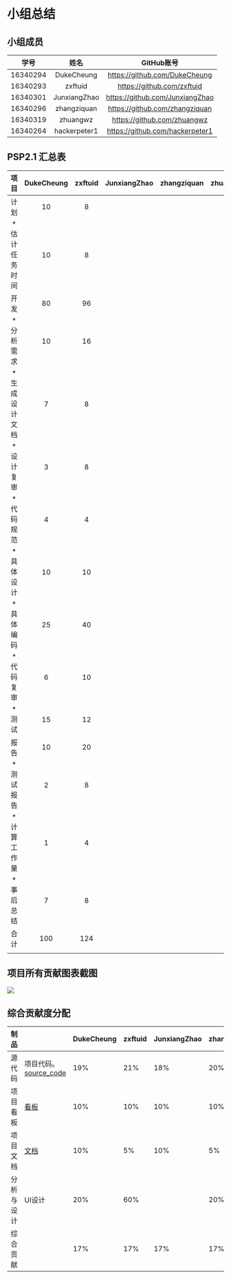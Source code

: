 # 小组总结

## 小组成员

|   学号   |  姓名  |           GitHub账号            |
| :------: | :----: | :-----------------------------: |
| 16340294 |  DukeCheung  |  https://github.com/DukeCheung  |
| 16340293 | zxftuid |   https://github.com/zxftuid    |
| 16340301 | JunxiangZhao | https://github.com/JunxiangZhao |
| 16340296 | zhangziquan | https://github.com/zhangziquan  |
| 16340319 | zhuangwz |   https://github.com/zhuangwz   |
| 16340264 | hackerpeter1 | https://github.com/hackerpeter1 |

## PSP2.1 汇总表

|      项目      | DukeCheung | zxftuid | JunxiangZhao | zhangziquan | zhuangwz | hackerpeter1 |
| :------------: | :--: | :----: | :----: | :----: | :----: | :----: |
|      计划      |   10   |   8    |        |        |        |        |
| * 估计任务时间 |   10  |   8    |        |        |        |        |
|      开发      |   80   |   96   |        |        |        |        |
|   * 分析需求   |   10   |   16   |        |        |        |        |
| * 生成设计文档 |   7   |   8    |        |        |        |        |
|   * 设计复审   |   3   |   8    |        |        |        |        |
|   * 代码规范   |   4   |   4    |        |        |        |        |
|   * 具体设计   |    10  |   10   |        |        |        |        |
|    * 具体编码     |   25   | 40 |       |           | | |
|   * 代码复审   |   6   |   10   |        |        |        |        |
|    * 测试      |   15   |   12   |        |        |        |        |
|    报告        |  10   | 20 |      |        |         |        |
|   * 测试报告   |   2   | 8 |        |        |        |        |
|  * 计算工作量  |   1   | 4 |        |        |        |        |
|  * 事后总结    |   7   | 8 |        |        |        |        |
|      合计      |   100   | 124 |        |        |        |        |
|                |      |        |        |        |        |        |



## 项目所有贡献图表截图

![](https://raw.githubusercontent.com/zxftuid/picbed/image/img/20190623201852.png)





## 综合贡献度分配

| 制品       |                                                              | DukeCheung | zxftuid | JunxiangZhao | zhangziquan | zhuangwz | hackerpeter1 |
| ---------- | ------------------------------------------------------------ | ---- | ------ | ------ | ------ | ------ | ------ |
| 源代码     | 项目代码。<br />[source_code](https://github.com/TeamWeGo/source_code) | 19%  | 21%    | 18%    | 20%    | 17%    | 5%     |
| 项目看板   | [看板](https://github.com/TeamWeGo/teamwego/projects)        | 10%  | 10%    | 10%    | 10%    | 10%    | 50%    |
| 项目文档   | [文档](https://teamwego.github.io/dashboard/)                | 10%  | 5%     | 10%    | 5%     | 10%    | 60%    |
| 分析与设计 | UI设计                                                       | 20%  | 60%    |        | 20%    |        |        |
| 综合贡献   |                                                              | 17%  | 17%    | 17%    | 17%    | 16%    | 16%    |

